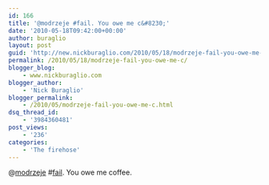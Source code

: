 ```yaml
---
id: 166
title: '@modrzeje #fail. You owe me c&#8230;'
date: '2010-05-18T09:42:00+00:00'
author: buraglio
layout: post
guid: 'http://new.nickburaglio.com/2010/05/18/modrzeje-fail-you-owe-me-c/'
permalink: /2010/05/18/modrzeje-fail-you-owe-me-c/
blogger_blog:
    - www.nickburaglio.com
blogger_author:
    - 'Nick Buraglio'
blogger_permalink:
    - /2010/05/modrzeje-fail-you-owe-me-c.html
dsq_thread_id:
    - '3984360481'
post_views:
    - '236'
categories:
    - 'The firehose'
---
```


@[modrzeje](http://twitter.com/modrzeje) #[fail](http://search.twitter.com/search?q=%23fail). You owe me coffee.